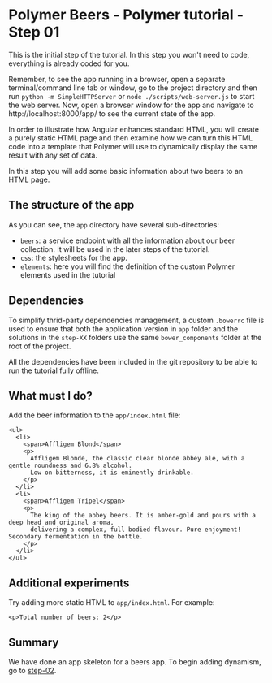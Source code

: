 # Polymer Beers - Polymer tutorial - Step 01


This is the initial step of the tutorial. In this step you won't need to code, everything is already coded for you.

Remember, to see the app running in a browser, open a separate terminal/command line tab or window, go to the project directory and then run `python -m SimpleHTTPServer` or `node ./scripts/web-server.js` to start the web server. Now, open a browser window for the app and navigate to http://localhost:8000/app/ to see the current state of the app.

In order to illustrate how Angular enhances standard HTML, you will create a purely static HTML page and then examine how we can turn this HTML code into a template that Polymer will use to dynamically display the same result with any set of data.

In this step you will add some basic information about two beers to an HTML page.

## The structure of the app ##

As you can see, the `app` directory have several sub-directories:

* `beers`: a service endpoint with all the information about our beer collection. It will be used in the later steps of the tutorial.
* `css`: the stylesheets for the app. 
* `elements`: here you will find the definition of the custom Polymer elements used in the tutorial

## Dependencies

To simplify thrid-party dependencies management, a custom `.bowerrc` file is used to ensure that both the application version in `app` folder and the solutions in the `step-XX` folders use the same `bower_components` folder at the root of the project. 

All the dependencies have been included in the git repository to be able to run the tutorial fully offline.

## What must I do? ##

Add the beer information to the `app/index.html` file:


    <ul>
      <li>
        <span>Affligem Blond</span>
        <p>
          Affligem Blonde, the classic clear blonde abbey ale, with a gentle roundness and 6.8% alcohol. 
          Low on bitterness, it is eminently drinkable.
        </p>
      </li>
      <li>
        <span>Affligem Tripel</span>
        <p>
          The king of the abbey beers. It is amber-gold and pours with a deep head and original aroma, 
          delivering a complex, full bodied flavour. Pure enjoyment! Secondary fermentation in the bottle.
        </p>
      </li>
    </ul>

## Additional experiments ##

Try adding more static HTML to `app/index.html`. For example:


    <p>Total number of beers: 2</p>

## Summary

We have done an app skeleton for a beers app. To begin adding dynamism, go to [step-02](../step-02).    

